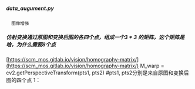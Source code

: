 ##### data_augument.py
      图像增强
##### 仿射变换通过原图和变换后图的各四个点，组成一个3 * 3 的矩阵，这个矩阵是啥，为什么需要8个点
[https://scm_mos.gitlab.io/vision/homography-matrix/](https://scm_mos.gitlab.io/vision/homography-matrix/)
         M_warp = cv2.getPerspectiveTransform(pts1, pts2) #pts1, pts2分别是来自原图和变换后图的四个点
    1：
